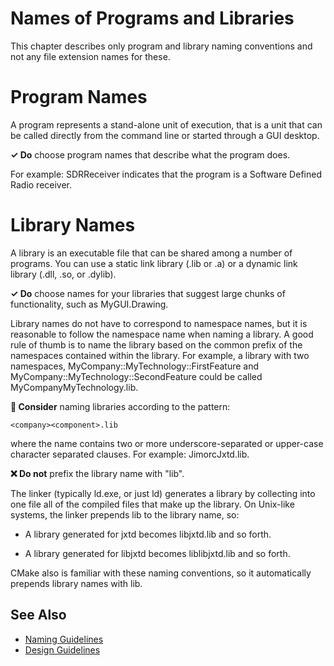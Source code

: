 # Names of Programs and Libraries

This chapter describes only program and library naming conventions and not any file extension names for these.

# Program Names

A program represents a stand-alone unit of execution, that is a unit that can be called directly from the command line
or started through a GUI desktop.

**✓ Do** choose program names that describe what the program does.

For example: SDRReceiver indicates that the program is a Software Defined Radio receiver.

# Library Names

A library is an executable file that can be shared among a number of programs. You can use a static link
library (.lib or .a) or a dynamic link library (.dll, .so, or .dylib). 

**✓ Do** choose names for your libraries that suggest large chunks of functionality, such as MyGUI.Drawing.

Library names do not have to correspond to namespace names, but it is reasonable to follow the namespace name
when naming a library. A good rule of thumb is to name the library based on the common prefix of the namespaces contained
within the library. For example, a library with two namespaces, MyCompany::MyTechnology::FirstFeature and
MyCompany::MyTechnology::SecondFeature could be called MyCompanyMyTechnology.lib.

**🤔 Consider** naming libraries according to the pattern:
```
<company><component>.lib
```
where the name contains two or more underscore-separated or upper-case character separated clauses. For example: JimorcJxtd.lib.

**❌ Do not** prefix the library name with "lib".

The linker (typically ld.exe, or just ld) generates a library by collecting into one file all of the compiled files that make up the library. On Unix-like systems, the linker prepends lib to the library name, so:

* A library generated for jxtd becomes libjxtd.lib and so forth.

* A library generated for libjxtd becomes liblibjxtd.lib and so forth.

CMake also is familiar with these naming conventions, so it automatically prepends library names with lib.

## See Also

* [Naming Guidelines](naming_guidelines.md)
* [Design Guidelines](../design_guidelines/design_guidelines.md)